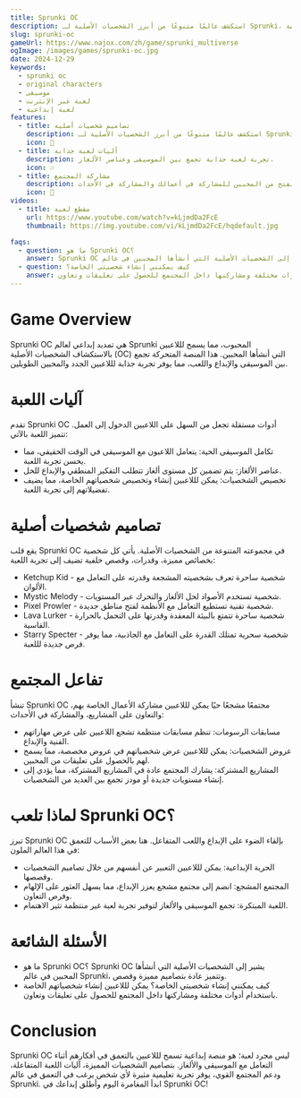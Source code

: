 ```yaml
---
title: Sprunki OC
description: استكشف عالمًا متنوعًا من أبرز الشخصيات الأصلية لـ Sprunki، حيث يلتقي الإبداع مع اللعب في مغامرة موسيقية خاصة.
slug: sprunki-oc
gameUrl: https://www.najox.com/zh/game/sprunki_multiverse
ogImage: /images/games/sprunki-oc.jpg
date: 2024-12-29
keywords:
  - sprunki oc
  - original characters
  - موسيقى
  - لعبة عبر الإنترنت
  - لعبة إبداعية
features:
  - title: تصاميم شخصيات أصلية
    description: استكشف عالمًا متنوعًا من أبرز الشخصيات الأصلية لـ Sprunki، حيث يلتقي الإبداع مع اللعب في مغامرة موسيقية خاصة.
    icon: 🌟
  - title: آليات لعبة جذابة
    description: تجربة لعبة جذابة تجمع بين الموسيقى وعناصر الألغاز.
    icon: 🎶
  - title: مشاركة المجتمع
    description: انضم إلى مجتمع منفتح من المحبين للمشاركة في أعمالك والمشاركة في الأحداث.
    icon: 🤝
videos:
  - title: مقطع لعبة
    url: https://www.youtube.com/watch?v=kLjmdDa2FcE
    thumbnail: https://img.youtube.com/vi/kLjmdDa2FcE/hqdefault.jpg

faqs:
  - question: ما هو Sprunki OC؟
    answer: Sprunki OC يشير إلى الشخصيات الأصلية التي أنشأها المحبين في عالم Sprunki، وتتميز عادة بتصاميم مميزة وقصص.
  - question: كيف يمكنني إنشاء شخصيتي الخاصة؟
    answer: يمكنك إنشاء شخصياتك الخاصة باستخدام أدوات مختلفة ومشاركتها داخل المجتمع للحصول على تعليقات وتعاون.
---
```


# Game Overview

Sprunki OC هي تمديد إبداعي لعالم Sprunki المحبوب، مما يسمح لللاعبين بالاستكشاف الشخصيات الأصلية (OC) التي أنشأها المحبين. هذا المنصة المتحركة تجمع بين الموسيقى والإبداع واللعب، مما يوفر تجربة جذابة لللاعبين الجدد والمحبين الطويلين.

# آليات اللعبة

تقدم Sprunki OC أدوات مستقلة تجعل من السهل على اللاعبين الدخول إلى العمل. تتميز اللعبة بالآتي:

- تكامل الموسيقى الحية: يتعامل اللاعبون مع الموسيقى في الوقت الحقيقي، مما يحسن تجربة اللعبة.
- عناصر الألغاز: يتم تضمين كل مستوى ألغاز تتطلب التفكير المنطقي والإبداع للحل.
- تخصيص الشخصيات: يمكن لللاعبين إنشاء وتخصيص شخصياتهم الخاصة، مما يضيف تفضيلاتهم إلى تجربة اللعبة.

# تصاميم شخصيات أصلية

يقع قلب Sprunki OC في مجموعته المتنوعة من الشخصيات الأصلية. يأتي كل شخصية بخصائص مميزة، وقدرات، وقصص خلفية تضيف إلى تجربة اللعبة:

- Ketchup Kid - شخصية ساحرة تعرف بشخصيته المشجعة وقدرته على التعامل مع الألوان.
- Mystic Melody - شخصية تستخدم الأصواد لحل الألغاز والتحرك عبر المستويات.
- Pixel Prowler - شخصية تقنية تستطيع التعامل مع الأنظمة لفتح مناطق جديدة.
- Lava Lurker - شخصية ساحرة تتمتع بالبيئة المعقدة وقدرتها على التحمل بالحرارة القاسية.
- Starry Specter - شخصية سحرية تمتلك القدرة على التعامل مع الجاذبية، مما يوفر فرص جديدة لللعبة.

# تفاعل المجتمع

تنشأ Sprunki OC مجتمعًا مشجعًا حيًا يمكن لللاعبين مشاركة الأعمال الخاصة بهم، والتعاون على المشاريع، والمشاركة في الأحداث:

- مسابقات الرسومات: تنظم مسابقات منتظمة تشجع اللاعبين على عرض مهاراتهم الفنية والإبداع.
- عروض الشخصيات: يمكن لللاعبين عرض شخصياتهم في عروض مخصصة، مما يسمح لهم بالحصول على تعليقات من المحبين.
- المشاريع المشتركة: يشارك المجتمع عادة في المشاريع المشتركة، مما يؤدي إلى إنشاء مستويات جديدة أو مودز تجمع بين العديد من الشخصيات.

# لماذا تلعب Sprunki OC؟

تبرز Sprunki OC بإلقاء الضوء على الإبداع واللعب المتفاعل. هنا بعض الأسباب للتعمق في هذا العالم الملون:

- الحرية الإبداعية: يمكن لللاعبين التعبير عن أنفسهم من خلال تصاميم الشخصيات وقصصها.
- المجتمع المشجع: انضم إلى مجتمع مشجع يعزز الإبداع، مما يسهل العثور على الإلهام وفرص التعاون.
- اللعبة المبتكرة: تجمع الموسيقى والألغاز لتوفير تجربة لعبة غير منتظمة تثير الاهتمام.

# الأسئلة الشائعة

- ما هو Sprunki OC؟
  Sprunki OC يشير إلى الشخصيات الأصلية التي أنشأها المحبين في عالم Sprunki، وتتميز عادة بتصاميم مميزة وقصص.
- كيف يمكنني إنشاء شخصيتي الخاصة؟
  يمكن لللاعبين إنشاء شخصياتهم الخاصة باستخدام أدوات مختلفة ومشاركتها داخل المجتمع للحصول على تعليقات وتعاون.

# Conclusion

Sprunki OC ليس مجرد لعبة؛ هو منصة إبداعية تسمح لللاعبين بالتعمق في أفكارهم أثناء التعامل مع الموسيقى والألغاز. بتصاميم الشخصيات المميزة، آليات اللعبة المتفاعلة، ودعم المجتمع القوي، يوفر تجربة تعليمية مثيرة لأي شخص يرغب في التعمق في عالم Sprunki.
ابدأ المغامرة اليوم وأطلق إبداعك في Sprunki OC!
